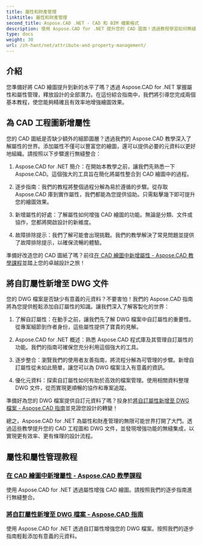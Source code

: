 ```yaml
---
title: 屬性和財產管理
linktitle: 屬性和財產管理
second_title: Aspose.CAD .NET - CAD 和 BIM 檔案格式
description: 使用 Aspose.CAD for .NET 提升您的 CAD 圖面！透過教程學習如何無縫添加屬性和自訂屬性。毫不費力地增強您的設計。
type: docs
weight: 30
url: /zh-hant/net/attribute-and-property-management/
---
```



## 介紹

您準備好將 CAD 繪圖提升到新的水平了嗎？透過 Aspose.CAD for .NET 掌握屬性和屬性管理，釋放設計的全部潛力。在這份綜合指南中，我們將引導您完成兩個基本教程，使您能夠精確且有效率地增強繪圖效果。

## 為 CAD 工程圖新增屬性

您的 CAD 圖紙是否缺少額外的細節圖層？透過我們的 Aspose.CAD 教學深入了解屬性的世界。添加屬性不僅可以豐富您的繪圖，還可以提供必要的元資料以更好地組織。請按照以下步驟進行無縫整合：

1. Aspose.CAD for .NET 簡介：在開始本教學之前，讓我們先熟悉一下 Aspose.CAD。這個強大的工具旨在簡化將屬性整合到 CAD 繪圖中的過程。

2. 逐步指南：我們的教程將整個過程分解為易於遵循的步驟。從存取 Aspose.CAD 庫到實作屬性，我們都能為您提供協助。只需點擊幾下即可提升您的繪圖效果。

3. 新增屬性的好處：了解屬性如何增強 CAD 繪圖的功能。無論是分類、文件或協作，您都將開啟設計的新維度。

4. 故障排除提示：我們了解可能會出現挑戰。我們的教學解決了常見問題並提供了故障排除提示，以確保流暢的體驗。

準備好改造您的 CAD 圖紙了嗎？前往[在 CAD 繪圖中新增屬性 - Aspose.CAD 教學課程](./adding-attributes-to-cad-drawings/)並踏上您的卓越設計之旅！

## 將自訂屬性新增至 DWG 文件

您的 DWG 檔案是否缺少有意義的元資料？不要害怕！我們的 Aspose.CAD 指南將為您提供輕鬆添加自訂屬性的知識。讓我們深入了解客製化的世界：

1. 了解自訂屬性：在動手之前，讓我們先了解 DWG 檔案中自訂屬性的重要性。從專案細節到作者身份，這些屬性提供了寶貴的見解。

2. Aspose.CAD for .NET 概述：熟悉 Aspose.CAD 程式庫及其管理自訂屬性的功能。我們的指南可確保您充分利用這個強大的工具。

3. 逐步整合：瀏覽我們的使用者友善指南，將流程分解為可管理的步驟。新增自訂屬性從未如此簡單，讓您可以為 DWG 檔案注入有意義的資訊。

4. 優化元資料：探索自訂屬性如何有助於高效的檔案管理。使用相關資料整理 DWG 文件，從而實現更順暢的協作和專案追蹤。

準備好為您的 DWG 檔案提供自訂元資料了嗎？投身於[將自訂屬性新增至 DWG 檔案 - Aspose.CAD 指南](./adding-custom-properties-to-dwg/)並見證您設計的轉變！

總之，Aspose.CAD for .NET 為屬性和財產管理的無限可能世界打開了大門。透過這些教學提升您的 CAD 工程圖和 DWG 文件，並發現增強功能的無縫集成，以實現更有效率、更有條理的設計流程。
## 屬性和屬性管理教程
### [在 CAD 繪圖中新增屬性 - Aspose.CAD 教學課程](./adding-attributes-to-cad-drawings/)
使用 Aspose.CAD for .NET 透過屬性增強 CAD 繪圖。請按照我們的逐步指南進行無縫整合。
### [將自訂屬性新增至 DWG 檔案 - Aspose.CAD 指南](./adding-custom-properties-to-dwg/)
使用 Aspose.CAD for .NET 透過自訂屬性增強您的 DWG 檔案。按照我們的逐步指南輕鬆添加有意義的元資料。